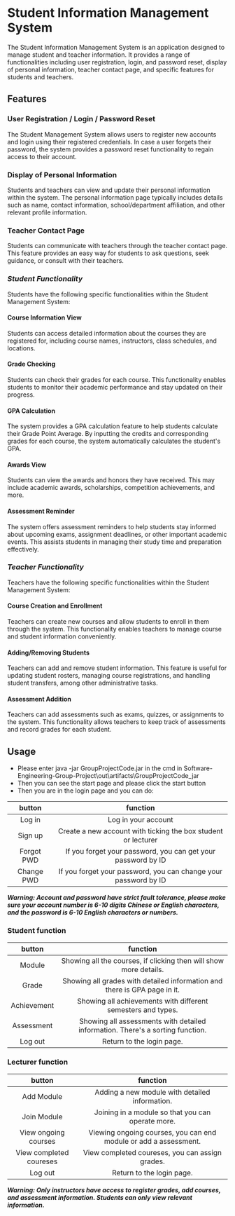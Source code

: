 # Student Information Management System

The Student Information Management System is an application designed to manage student and teacher information. It provides a range of functionalities including user registration, login, and password reset, display of personal information, teacher contact page, and specific features for students and teachers.

## Features

### User Registration / Login / Password Reset

The Student Management System allows users to register new accounts and login using their registered credentials. In case a user forgets their password, the system provides a password reset functionality to regain access to their account.

### Display of Personal Information

Students and teachers can view and update their personal information within the system. The personal information page typically includes details such as name, contact information, school/department affiliation, and other relevant profile information.

### Teacher Contact Page

Students can communicate with teachers through the teacher contact page. This feature provides an easy way for students to ask questions, seek guidance, or consult with their teachers.

### *Student Functionality*

Students have the following specific functionalities within the Student Management System:

#### Course Information View

Students can access detailed information about the courses they are registered for, including course names, instructors, class schedules, and locations.

#### Grade Checking

Students can check their grades for each course. This functionality enables students to monitor their academic performance and stay updated on their progress.

#### GPA Calculation

The system provides a GPA calculation feature to help students calculate their Grade Point Average. By inputting the credits and corresponding grades for each course, the system automatically calculates the student's GPA.

#### Awards View

Students can view the awards and honors they have received. This may include academic awards, scholarships, competition achievements, and more.

#### Assessment Reminder

The system offers assessment reminders to help students stay informed about upcoming exams, assignment deadlines, or other important academic events. This assists students in managing their study time and preparation effectively.

### *Teacher Functionality*

Teachers have the following specific functionalities within the Student Management System:

#### Course Creation and Enrollment

Teachers can create new courses and allow students to enroll in them through the system. This functionality enables teachers to manage course and student information conveniently.

#### Adding/Removing Students

Teachers can add and remove student information. This feature is useful for updating student rosters, managing course registrations, and handling student transfers, among other administrative tasks.

#### Assessment Addition

Teachers can add assessments such as exams, quizzes, or assignments to the system. This functionality allows teachers to keep track of assessments and record grades for each student.

## Usage

- Please enter java -jar GroupProjectCode.jar in the cmd in
  Software-Engineering-Group-Project\out\artifacts\GroupProjectCode_jar
- Then you can see the start page and please click the start button
- Then you are in the login page and you can do:

| button | function |
| :-------------: | :----------: |
| Log in | Log in your account |
| Sign up | Create a new account with ticking the box student or lecturer |
| Forgot PWD | If you forget your password, you can get your password by ID |
| Change PWD | If you forget your password, you can change your password by ID |

***Warning: Account and password have strict fault tolerance, please make sure your account number is 6-10 digits Chinese or English characters, and the password is 6-10 English characters or numbers.***

### Student function

| button | function |
| :-------------: | :----------: |
| Module | Showing all the courses, if clicking then will show more details. |
| Grade | Showing all grades with detailed information and there is GPA page in it. |
| Achievement | Showing all achievements with different semesters and types. |
| Assessment | Showing all assessments with detailed information. There's a sorting function.|
| Log out | Return to the login page. |

### Lecturer function

| button | function |
| :-------------: | :----------: |
| Add Module | Adding a new module with detailed information. |
| Join Module | Joining in a module so that you can operate more. |
| View ongoing courses | Viewing ongoing courses, you can end module or add a assessment. |
| View completed coureses | View completed coureses, you can assign grades. |
| Log out | Return to the login page. |

***Warning: Only instructors have access to register grades, add courses, and assessment information. Students can only view relevant information.***

